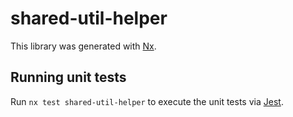# shared-util-helper

This library was generated with [Nx](https://nx.dev).

## Running unit tests

Run `nx test shared-util-helper` to execute the unit tests via [Jest](https://jestjs.io).
